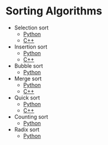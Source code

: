 # Sorting Algorithms

- Selection sort
	- [Python](selection_sort.py)
	- [C++](selection_sort.cpp)
- Insertion sort
	- [Python](insertion_sort.py)
	- [C++](insertion_sort.cpp)
- Bubble sort
	- [Python](bubble_sort.py)
- Merge sort
	- [Python](merge_sort.py)
	- [C++](merge_sort.cpp)
- Quick sort
	- [Python](quick_sort.py)
	- [C++](quick_sort.cpp)
- Counting sort
	- [Python](counting_sort.py)
- Radix sort
	- [Python](radix_sort.py)

